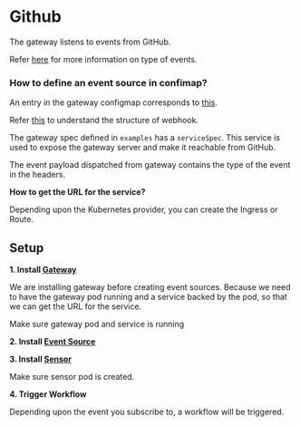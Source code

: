 # Github

The gateway listens to events from GitHub. 

Refer [here](https://developer.github.com/v3/activity/events/types/) for more information on type of events.

### How to define an event source in confimap?
An entry in the gateway configmap corresponds to [this](https://github.com/argoproj/argo-events/blob/30eaa296651e80b11ffef3b20464a08a2041eb09/gateways/community/github/config.go#L50-L73).

Refer [this](https://developer.github.com/v3/repos/hooks/#get-single-hook) to understand the structure of webhook.

The gateway spec defined in `examples` has a `serviceSpec`. This service is used to expose the gateway server and make it reachable from GitHub.

The event payload dispatched from gateway contains the type of the event in the headers.

**How to get the URL for the service?**

Depending upon the Kubernetes provider, you can create the Ingress or Route. 

## Setup

**1. Install [Gateway](../../examples/gateways/github.yaml)**

We are installing gateway before creating event sources. Because we need to have the gateway pod running and a service backed by the pod, so 
that we can get the URL for the service. 

Make sure gateway pod and service is running

**2. Install [Event Source](../../examples/event-sources/github.yaml)**

**3. Install [Sensor](../../examples/sensors/github.yaml)**

Make sure sensor pod is created.

**4. Trigger Workflow**

Depending upon the event you subscribe to, a workflow will be triggered.
